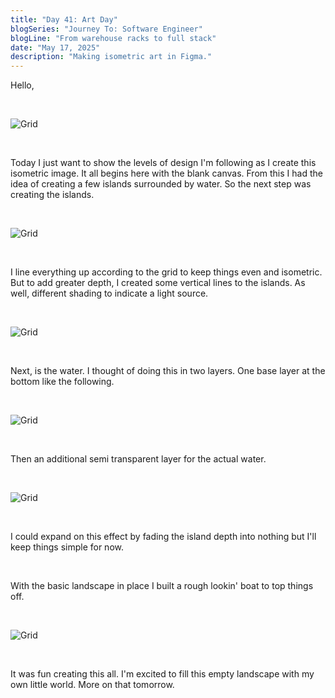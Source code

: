 ```yaml
---
title: "Day 41: Art Day"
blogSeries: "Journey To: Software Engineer"
blogLine: "From warehouse racks to full stack"
date: "May 17, 2025"
description: "Making isometric art in Figma."
---
```


Hello,

<br>

![Grid](/images/day40/Iso-Img-1.png)

<br>

Today I just want to show the levels of design I'm following as I create this isometric image. It all begins here with the blank canvas. From this I had the idea of creating a few islands surrounded by water. So the next step was creating the islands.

<br>

![Grid](/images/day40/Iso-Img-2.png)

<br>

I line everything up according to the grid to keep things even and isometric. But to add greater depth, I created some vertical lines to the islands. As well, different shading to indicate a light source.

<br>

![Grid](/images/day40/Iso-Img-3.png)

<br>

Next, is the water. I thought of doing this in two layers. One base layer at the bottom like the following.

<br>

![Grid](/images/day40/Iso-Img-4.png)

<br>

Then an additional semi transparent layer for the actual water.

<br>

![Grid](/images/day40/Iso-Img-5.png)

<br>

I could expand on this effect by fading the island depth into nothing but I'll keep things simple for now.

<br>

With the basic landscape in place I built a rough lookin' boat to top things off.

<br>

![Grid](/images/day40/Iso-Img-6.png)

<br>

It was fun creating this all. I'm excited to fill this empty landscape with my own little world. More on that tomorrow.
